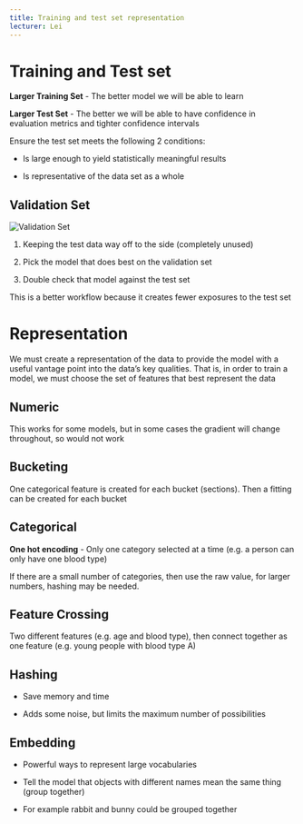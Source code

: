 ```yaml
---
title: Training and test set representation
lecturer: Lei
---
```


# Training and Test set

**Larger Training Set** - The better model we will be able to learn

**Larger Test Set** - The better we will be able to have confidence in
evaluation metrics and tighter confidence intervals

Ensure the test set meets the following 2 conditions:

-   Is large enough to yield statistically meaningful results

-   Is representative of the data set as a whole

## Validation Set

![Validation Set](/img/Year_2/Software_Methodologies/Machine_Learning/Sets/Validation.webp)

1.  Keeping the test data way off to the side (completely unused)

2.  Pick the model that does best on the validation set

3.  Double check that model against the test set

This is a better workflow because it creates fewer exposures to the test
set

# Representation

We must create a representation of the data to provide the model with a
useful vantage point into the data’s key qualities. That is, in order to
train a model, we must choose the set of features that best represent
the data

## Numeric

This works for some models, but in some cases the gradient will change
throughout, so would not work

## Bucketing

One categorical feature is created for each bucket (sections). Then a
fitting can be created for each bucket

## Categorical

**One hot encoding** - Only one category selected at a time (e.g. a
person can only have one blood type)

If there are a small number of categories, then use the raw value, for
larger numbers, hashing may be needed.

## Feature Crossing

Two different features (e.g. age and blood type), then connect together
as one feature (e.g. young people with blood type A)

## Hashing

-   Save memory and time

-   Adds some noise, but limits the maximum number of possibilities

## Embedding

-   Powerful ways to represent large vocabularies

-   Tell the model that objects with different names mean the same thing
    (group together)

-   For example rabbit and bunny could be grouped together
